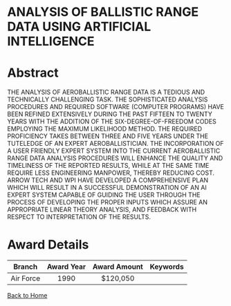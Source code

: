 
ANALYSIS OF BALLISTIC RANGE DATA USING ARTIFICIAL INTELLIGENCE
==============================================================

# Abstract


THE ANALYSIS OF AEROBALLISTIC RANGE DATA IS A TEDIOUS AND TECHNICALLY CHALLENGING TASK. THE SOPHISTICATED ANALYSIS PROCEDURES AND REQUIRED SOFTWARE (COMPUTER PROGRAMS) HAVE BEEN REFINED EXTENSIVELY DURING THE PAST FIFTEEN TO TWENTY YEARS WITH THE ADDITION OF THE SIX-DEGREE-OF-FREEDOM CODES EMPLOYING THE MAXIMUM LIKELIHOOD METHOD. THE REQUIRED PROFICIENCY TAKES BETWEEN THREE AND FIVE YEARS UNDER THE TUTELEDGE OF AN EXPERT AEROBALLISTICIAN. THE INCORPORATION OF A USER FRIENDLY EXPERT SYSTEM INTO THE CURRENT AEROBALLISTIC RANGE DATA ANALYSIS PROCEDURES WILL ENHANCE THE QUALITY AND TIMELINESS OF THE REPORTED RESULTS, WHILE AT THE SAME TIME REQUIRE LESS ENGINEERING MANPOWER, THEREBY REDUCING COST. ARROW TECH AND WPI HAVE DEVELOPED A COMPREHENSIVE PLAN WHICH WILL RESULT IN A SUCCESSFUL DEMONSTRATION OF AN AI EXPERT SYSTEM CAPABLE OF GUIDING THE USER THROUGH THE PROCESS OF DEVELOPING THE PROPER INPUTS WHICH ASSURE AN APPROPRIATE LINEAR THEORY ANALYSIS, AND FEEDBACK WITH RESPECT TO INTERPRETATION OF THE RESULTS.  

# Award Details

|Branch|Award Year|Award Amount|Keywords|
| :---: | :---: | :---: | :---: |
|Air Force|1990|$120,050||
  
  


[Back to Home](https://github.com/chrischow/dod_sbir_awards)